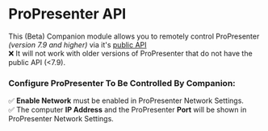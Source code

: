 # ProPresenter API

This (Beta) Companion module allows you to remotely control ProPresenter *(version 7.9 and higher)* via it's <a href="https://openapi.propresenter.com" target="_blank">public API</a>  
❌ It will not work with older versions of ProPresenter that do not have the public API (<7.9).

### Configure ProPresenter To Be Controlled By Companion:

✅ **Enable Network** must be enabled in ProPresenter Network Settings.  
✅ The computer **IP Address** and the ProPresenter **Port** will be shown in ProPresenter Network Settings.